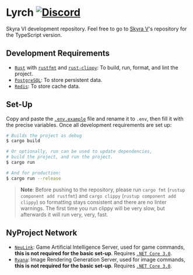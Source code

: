 # Lyrch [![Discord](https://discordapp.com/api/guilds/254360814063058944/embed.png)](https://skyra.pw/join)

Skyra VI development repository. Feel free to go to [Skyra V]'s repository for the TypeScript version.

[Skyra V]: https://github.com/kyranet/Skyra

## Development Requirements

- [`Rust`] with [`rustfmt`] and [`rust-clippy`]: To build, run, format, and lint the project.
- [`PostgreSQL`]: To store persistent data.
- [`Redis`]: To store cache data.

[`Rust`]: https://www.rust-lang.org/tools/install
[`rustfmt`]: https://github.com/rust-lang/rustfmt
[`rust-clippy`]: https://github.com/rust-lang/rust-clippy
[`PostgreSQL`]: https://www.postgresql.org/download/
[`Redis`]: https://redis.io/download

## Set-Up

Copy and paste the [`.env.example`] file and rename it to `.env`, then fill it with the precise variables. Once all
development requirements are set up:

```bash
# Builds the project as debug
$ cargo build

# Or optionally, run can be used to update dependencies,
# build the project, and run the project.
$ cargo run

# And for production:
$ cargo run --release
```

> **Note**: Before pushing to the repository, please run `cargo fmt` (`rustup component add rustfmt`) and `cargo clippy`
(`rustup component add clippy`) so formatting stays consistent and there are no linter warnings. The first time you run
clippy will be very slow, but afterwards it will run very, very, fast.

[`.env.example`]: /.env.example

## NyProject Network

- [`NeuLink`]: Game Artificial Intelligence Server, used for game commands, **this is not required for the basic set-up**.
Requires [`.NET Core 3.0`].
- [`Ryana`]: Image Rendering Generation Server, used for image commands, **this is not required for the basic set-up**.
Requires [`.NET Core 3.0`].

[`NeuLink`]: https://github.com/kyranet/neulink
[`Ryana`]: https://github.com/kyranet/ryana
[`.NET Core 3.0`]: https://dotnet.microsoft.com/download/dotnet-core/3.0
